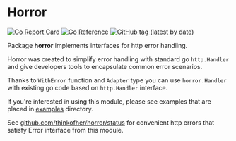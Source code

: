 # Horror

[![Go Report Card](https://goreportcard.com/badge/github.com/thinkofher/horror)](https://goreportcard.com/report/github.com/thinkofher/horror)
[![Go Reference](https://pkg.go.dev/badge/github.com/thinkofher/horror.svg)](https://pkg.go.dev/github.com/thinkofher/horror)
[![GitHub tag (latest by date)](https://img.shields.io/github/v/tag/thinkofher/horror)](https://github.com/thinkofher/horror/tags)

Package __horror__ implements interfaces for http error handling.

Horror was created to simplify error handling with standard go `http.Handler`
and give developers tools to encapsulate common error scenarios.

Thanks to `WithError` function and `Adapter` type you can use `horror.Handler`
with existing go code based on `http.Handler` interface.

If you're interested in using this module, please see examples that are
placed in [examples](./examples) directory.

See [github.com/thinkofher/horror/status](./status/doc.go) for convenient http errors that
satisfy Error interface from this module.
